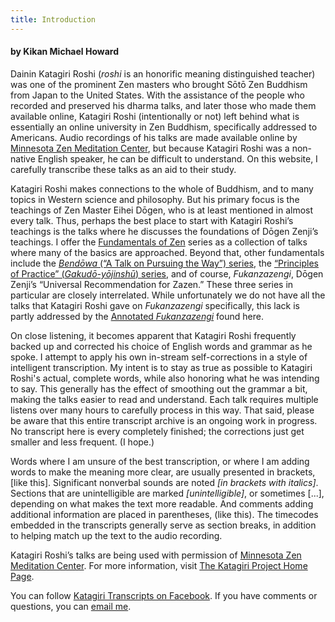 ```yaml
---
title: Introduction
---
```


#### by Kikan Michael Howard

Dainin Katagiri Roshi (*roshi* is an honorific meaning distinguished teacher) was one of the prominent Zen masters who brought Sōtō Zen Buddhism from Japan to the United States. With the assistance of the people who recorded and preserved his dharma talks, and later those who made them available online, Katagiri Roshi (intentionally or not) left behind what is essentially an online university in Zen Buddhism, specifically addressed to Americans. Audio recordings of his talks are made available online by [Minnesota Zen Meditation Center](https://www.mnzencenter.org/audio-archive-project.html), but because Katagiri Roshi was a non-native English speaker, he can be difficult to understand. On this website, I carefully transcribe these talks as an aid to their study. 

Katagiri Roshi makes connections to the whole of Buddhism, and to many topics in Western science and philosophy. But his primary focus is the teachings of Zen Master Eihei Dōgen, who is at least mentioned in almost every talk. Thus, perhaps the best place to start with Katagiri Roshi’s teachings is the talks where he discusses the foundations of Dōgen Zenji’s teachings. I offer the [Fundamentals of Zen](fundamentals) series as a collection of talks where many of the basics are approached. Beyond that, other fundamentals include the [*Bendōwa* (“A Talk on Pursuing the Way”) series](bendowa), the [“Principles of Practice” (*Gakudō-yōjinshū*) series](principles-of-practice), and of course, *Fukanzazengi*, Dōgen Zenji’s “Universal Recommendation for Zazen.” These three series in particular are closely interrelated. While unfortunately we do not have all the talks that Katagiri Roshi gave on *Fukanzazengi* specifically, this lack is partly addressed by the [Annotated *Fukanzazengi*](annotated-fukanzazengi) found here.

On close listening, it becomes apparent that Katagiri Roshi frequently backed up and corrected his choice of English words and grammar as he spoke. I attempt to apply his own in-stream self-corrections in a style of intelligent transcription. My intent is to stay as true as possible to Katagiri Roshi's actual, complete words, while also honoring what he was intending to say. This generally has the effect of smoothing out the grammar a bit, making the talks easier to read and understand. Each talk requires multiple listens over many hours to carefully process in this way. That said, please be aware that this entire transcript archive is an ongoing work in progress. No transcript here is every completely finished; the corrections just get smaller and less frequent. (I hope.)

Words where I am unsure of the best transcription, or where I am adding words to make the meaning more clear, are usually presented in brackets, [like this]. Significant nonverbal sounds are noted *[in brackets with italics]*. Sections that are unintelligible are marked *[unintelligible]*, or sometimes [...], depending on what makes the text more readable. And comments adding additional information are placed in parentheses, (like this). The timecodes embedded in the transcripts generally serve as section breaks, in addition to helping match up the text to the audio recording.

Katagiri Roshi’s talks are being used with permission of [Minnesota Zen Meditation Center](https://www.mnzencenter.org). For more information, visit [The Katagiri Project Home Page](https://www.mnzencenter.org/katagiri-project.html).

You can follow [Katagiri Transcripts on Facebook](https://www.facebook.com/KatagiriTranscripts). If you have comments or questions, you can [email me](mailto:michaelhoward@mac.com).
